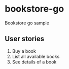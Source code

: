 # bookstore-go
Bookstore go sample

## User stories

1. Buy a book
2. List all available books 
3. See details of a book
